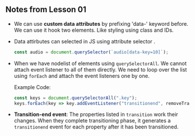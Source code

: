 ## Notes from Lesson 01

* We can use **custom data attributes** by prefixing 'data-' keyword before. We can use it hook two elements. Like styling using class and IDs.
* Data attirbutes can selected in JS using attribute selector .


    ```javascript
    const audio = document.querySelector(`audio[data-key=10]`);
    ```

* When we have nodelist of elements using `querySelectorAll`. We cannot attach event listener to all of them directly. We need to loop over the list using `forEach` and attach the event listeners one by one.

  Example Code:

  ```javascript
  const keys = document.querySelectorAll(".key");
  keys.forEach(key => key.addEventListener("transitionend", removeTransition));
  ```

* **Transition-end event**: The properties listed in `transition` work their changes. When they complete transitioning phase, it generates a `transitionend` event for each property after it has been transitioned.
